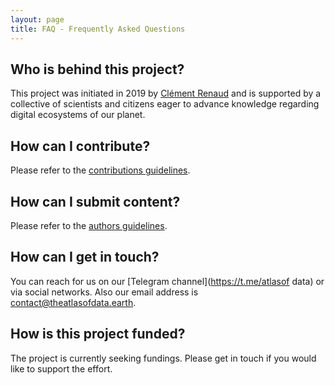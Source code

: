```yaml
---
layout: page
title: FAQ - Frequently Asked Questions
---
```


## Who is behind this project?

This project was initiated in 2019 by [Clément Renaud](https://clementrenaud.com) and is supported by a collective of scientists and citizens eager to advance knowledge regarding digital ecosystems of our planet.

## How can I contribute?

Please refer to the [contributions guidelines](/contribute).

## How can I submit content?

Please refer to the [authors guidelines](/authors).

## How can I get in touch?

You can reach for us on our [Telegram channel](https://t.me/atlasof data) or via social networks. Also our email address is  [contact@theatlasofdata.earth](mailto:contact@theatlasofdata.earth).

## How is this project funded?

The project is currently seeking fundings. Please get in touch if you would like to support the effort.
